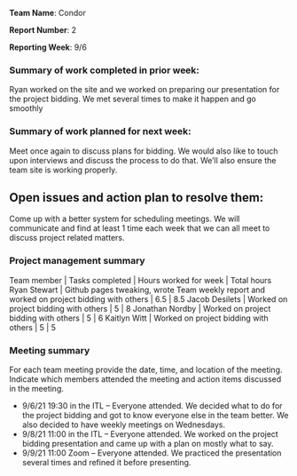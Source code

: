 **Team Name**: Condor

**Report Number**: 2

**Reporting Week**: 9/6

### Summary of work completed in prior week:

Ryan worked on the site and we worked on preparing our presentation for the project bidding. We met several times to make it happen and go smoothly

### Summary of work planned for next week:

Meet once again to discuss plans for bidding. We would also like to touch upon interviews and discuss the process to do that. We’ll also ensure the team site is working properly.

## Open issues and action plan to resolve them: 

 Come up with a better system for scheduling meetings. We will communicate and find at least 1 time each week that we can all meet to discuss project related matters.


### Project management summary

Team member | Tasks completed | Hours worked for week | Total hours
Ryan Stewart | Github pages tweaking, wrote Team weekly report and worked on project bidding with others | 6.5 | 8.5
Jacob Desilets | Worked on project bidding with others | 5 | 8
Jonathan Nordby | Worked on project bidding with others | 5 | 6
Kaitlyn Witt | Worked on project bidding with others | 5 | 5


### Meeting summary
For each team meeting provide the date, time, and location of the meeting. Indicate which members attended the meeting and action items discussed in the meeting.

* 9/6/21 19:30 in the ITL – Everyone attended. We decided what to do for the project bidding and got to know everyone else in the team better. We also decided to have weekly meetings on Wednesdays.
* 9/8/21 11:00 in the ITL – Everyone attended. We worked on the project bidding presentation and came up with a plan on mostly what to say.
* 9/9/21 11:00 Zoom – Everyone attended. We practiced the presentation several times and refined it before presenting.
